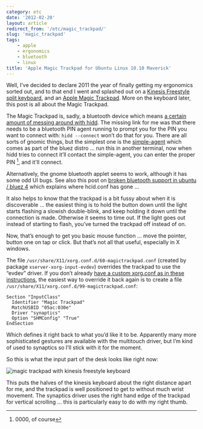 ```yaml
---
category: etc
date: '2012-02-20'
layout: article
redirect_from: '/etc/magic_trackpad/'
slug: 'magic_trackpad'
tags:
    - apple
    - ergonomics
    - bluetooth
    - linux
title: 'Apple Magic Trackpad for Ubuntu Linux 10.10 Maverick'
---
```


Well, I’ve decided to declare 2011 the year of finally getting my
ergonomics sorted out, and to that end I went and splashed out on a
[Kinesis Freestyle split
keyboard](http://www.kinesis-ergo.com/freestyle.htm), and an [Apple
Magic Trackpad](http://www.apple.com/magictrackpad/). More on the
keyboard later, this post is all about the Magic Trackpad.

The Magic Trackpad is, sadly, a bluetooth device which means [a certain
amount of messing around with
hidd](http://www.excession.org.uk/blog/apple-magic-trackpad-and-ubuntu-lucid.html).
The missing link for me was that there needs to be a bluetooth PIN agent
running to prompt you for the PIN you want to connect with:
`hidd --connect` won’t do that for you. There are all sorts of gnomic
things, but the simplest one is the
[simple-agent](http://gitorious.org/bluez/mainline/blobs/master/test/simple-agent)
which comes as part of the bluez distro ... run this in another
terminal, now when hidd tries to connect it’ll contact the simple-agent,
you can enter the proper PIN [^1], and it'll connect.

Alternatively, the gnome bluetooth applet seems to work, although it has
some odd UI bugs. See also this post on [broken bluetooth support in
ubuntu / bluez
4](http://blog.projectnibble.org/2010/08/08/how-ubuntus-broken-bluetooth-support-came-to-be/)
which explains where hcid.conf has gone ...

It also helps to know that the trackpad is a bit fussy about when it is
discoverable ... the easiest thing is to hold the button down until the
light starts flashing a slowish double-blink, and keep holding it down
until the connection is made. Otherwise it seems to time out. If the
light goes out instead of starting to flash, you’ve turned the trackpad
off instead of on.

Now, that’s enough to get you basic mouse function ... move the pointer,
button one on tap or click. But that’s not all that useful, especially
in X windows.

The file `/usr/share/X11/xorg.conf.d/60-magictrackpad.conf` (created by
package `xserver-xorg-input-evdev`) overrides the trackpad to use the
“evdev” driver. If you don’t already [have a custom xorg.conf as in
these
instructions](http://www.excession.org.uk/blog/apple-magic-trackpad-and-ubuntu-maverick.html),
the easiest way to override it back again is to create a file
`/usr/share/X11/xorg.conf.d/99-magictrackpad.conf`:

    Section "InputClass"
      Identifier "Magic Trackpad"
      MatchUSBID "05ac:030e"
      Driver "synaptics"
      Option "SHMConfig" "True"
    EndSection

Which defines it right back to what you’d like it to be. Apparently many
more sophisticated gestures are available with the multitouch driver,
but I’m kind of used to synaptics so I’ll stick with it for the moment.

So this is what the input part of the desk looks like right now:

![magic trackpad with kinesis freestyle keyboard](%7Cfilename%7C/images/magic_trackpad.jpg)

This puts the halves of the kinesis keyboard about the right distance
apart for me, and the trackpad is well positioned to get to without much
wrist movement. The synaptics driver uses the right hand edge of the
trackpad for vertical scrolling ... this is particularly easy to do with
my right thumb.

[^1]: 0000, of course
